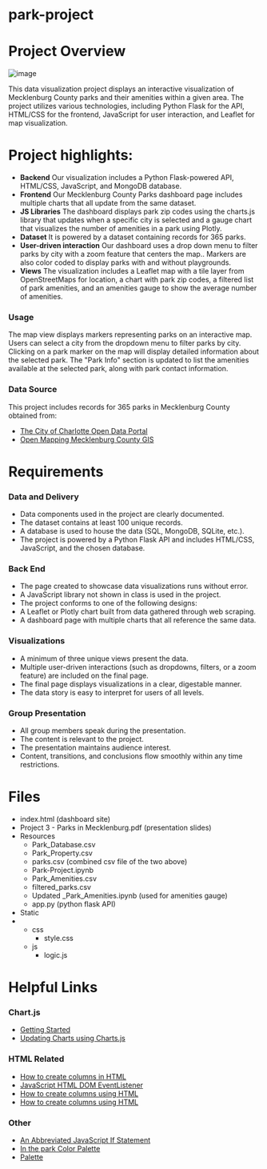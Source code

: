 # park-project
# Project Overview
![image](https://github.com/asosatrejo/park-project/assets/135572871/2e243cf5-0c31-485a-90d9-9a748c30656c)

This data visualization project displays an interactive visualization of Mecklenburg County parks and their amenities within a given area. The project utilizes various technologies, including Python Flask for the API, HTML/CSS for the frontend, JavaScript for user interaction, and Leaflet for map visualization.

# Project highlights:
- **Backend** Our visualization includes a Python Flask-powered API, HTML/CSS, JavaScript, and MongoDB database. <br>
- **Frontend** Our Mecklenburg County Parks dashboard page includes multiple charts that all update from the same dataset. <br>
- **JS Libraries** The dashboard displays park zip codes using the charts.js library that updates when a specific city is selected and a gauge chart that visualizes the number of amenities in a park using Plotly.<br>
- **Dataset** It is powered by a dataset containing records for 365 parks. <br>
- **User-driven interaction** Our dashboard uses a drop down menu to filter parks by city with a zoom feature that centers the map.. Markers are also color coded to display parks with and without playgrounds. <br>
- **Views** The visualization includes a Leaflet map with a tile layer from OpenStreetMaps for location, a chart with park zip codes, a filtered list of park amenities, and an amenities gauge to show the average number of 
 amenities. <br>

### Usage
The map view displays markers representing parks on an interactive map.
Users can select a city from the dropdown menu to filter parks by city.
Clicking on a park marker on the map will display detailed information about the selected park.
The "Park Info" section is updated to list the amenities available at the selected park, along with park contact information.

### Data Source
This project includes records for 365 parks in Mecklenburg County obtained from:
* [The City of Charlotte Open Data Portal](https://data.charlottenc.gov/)
* [Open Mapping Mecklenburg County GIS](https://maps.mecknc.gov/openmapping/index.html)

# Requirements
### Data and Delivery
- Data components used in the project are clearly documented. 
- The dataset contains at least 100 unique records.
- A database is used to house the data (SQL, MongoDB, SQLite, etc.). 
- The project is powered by a Python Flask API and includes HTML/CSS, JavaScript, and the chosen database. 
### Back End 
- The page created to showcase data visualizations runs without error. 
- A JavaScript library not shown in class is used in the project. 
- The project conforms to one of the following designs: 
- A Leaflet or Plotly chart built from data gathered through web scraping.
- A dashboard page with multiple charts that all reference the same data.
### Visualizations 
- A minimum of three unique views present the data.
- Multiple user-driven interactions (such as dropdowns, filters, or a zoom feature) are included on the final page. 
- The final page displays visualizations in a clear, digestable manner. 
- The data story is easy to interpret for users of all levels. 
### Group Presentation 
- All group members speak during the presentation. 
- The content is relevant to the project.
- The presentation maintains audience interest. 
- Content, transitions, and conclusions flow smoothly within any time restrictions. 

# Files 
- index.html (dashboard site)
- Project 3 - Parks in Mecklenburg.pdf (presentation slides)
- Resources
  - Park_Database.csv
  - Park_Property.csv
  - parks.csv (combined csv file of the two above)
  - Park-Project.ipynb
  - Park_Amenities.csv
  - filtered_parks.csv
  - Updated _Park_Amenities.ipynb (used for amenities gauge)
  - app.py (python flask API)
- Static
- - css
    - style.css
  - js
    - logic.js

# Helpful Links
### Chart.js
- [Getting Started](https://www.chartjs.org/docs/latest/getting-started/)
- [Updating Charts using Charts.js](https://www.chartjs.org/docs/latest/developers/updates.html)

### HTML Related
- [How to create columns in HTML](https://www.educative.io/answers/how-to-create-columns-in-html)
- [JavaScript HTML DOM EventListener](https://www.w3schools.com/js/js_htmldom_eventlistener.asp)
- [How to create columns using HTML](https://www.educative.io/answers/how-to-create-columns-in-html)
- [How to create columns using HTML](https://www.educative.io/answers/how-to-create-columns-in-html)

### Other
- [An Abbreviated JavaScript If Statement](https://www.thoughtco.com/create-a-shorter-if-statement-in-javascript-2037428#:~:text=variable%20name%20contains.-,A%20Shorter%20IF%20Statement,are%20optional%20for%20single%20statements)
- [In the park Color Palette](https://www.color-hex.com/color-palette/7650)
- [Palette](http://colrd.com/palette/19065/)
